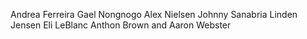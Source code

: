 Andrea Ferreira
Gael Nongnogo
Alex Nielsen
Johnny Sanabria
Linden Jensen
Eli LeBlanc
Anthon Brown
and Aaron Webster